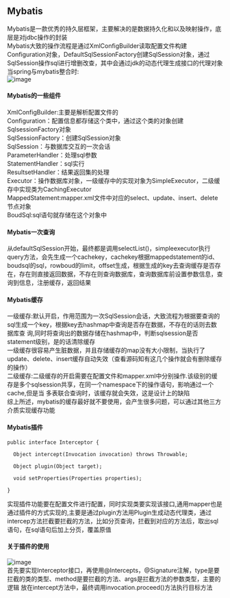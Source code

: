 Mybatis
---
Mybatis是一款优秀的持久层框架，主要解决的是数据持久化和以及映射操作，底层是对jdbc操作的封装<br>
Mybatis大致的操作流程是通过XmlConfigBuilder读取配置文件构建Configuration对象，DefaultSqlSessionFactory创建SqlSession对象，通过SqlSession操作sql进行增删改查，其中会通过jdk的动态代理生成接口的代理对象<br>
当spring与mybatis整合时:<br>
![image](https://github.com/wangda7/77/blob/master/picture/34.png)<br>
#### Mybatis的一些组件<br>
XmlConfigBuilder:主要是解析配置文件的<br>
Configuration：配置信息都存储这个类中，通过这个类的对象创建SqlsessionFactory对象<br>
SqlSessionFactory：创建SqlSession对象<br>
SqlSession：与数据库交互的一次会话<br>
ParameterHandler：处理sql参数<br>
StatementHandler：sql实行<br>
ResultsetHandler：结果返回集的处理<br>
Executor：操作数据库对象，一级缓存中的实现对象为SimpleExecutor，二级缓存中实现类为CachingExecutor<br>
MappedStatement:mapper.xml文件中对应的select、update、insert、delete节点对象<br>
BoudSql:sql语句就存储在这个对象中<br>
#### Mybatis一次查询
从defaultSqlSession开始，最终都是调用selectList()，simpleexecutor执行query方法，会先生成一个cachekey，cachekey根据mappedstatement的id、boudsql的sql，rowboud的limit，offset生成，根据生成的key去查询缓存是否存在，存在则直接返回数据，不存在则查询数据库，查询数据库前设置参数信息，查询到信息，注册缓存，返回结果
#### Mybatis缓存<br>
一级缓存:默认开启，作用范围为一次SqlSession会话，大致流程为根据要查询的sql生成一个key，根据key去hashmap中查询是否存在数据，不存在的话则去数据库查
询,同时将查询出的数据存储在hashmap中，判断sqlsession是否statement级别，是的话清除缓存<br>
一级缓存很容易产生脏数据，并且存储缓存的map没有大小限制，当执行了update、delete、insert缓存自动失效（查看源码知有这几个操作就会有删除缓存的操作）<br>
二级缓存:二级缓存的开启需要在配置文件和mapper.xml中分别操作.该级别的缓存是多个sqlsession共享，在同一个namespace下的操作语句，影响通过一个cache,但是当
多表联合查询时，该缓存就会失效，这是设计上的缺陷<br>
综上所述，mybatis的缓存最好就不要使用，会产生很多问题，可以通过其他三方介质实现缓存功能<br>
#### Mybatis插件<br>
~~~
public interface Interceptor {

  Object intercept(Invocation invocation) throws Throwable;

  Object plugin(Object target);

  void setProperties(Properties properties);

}
~~~
实现插件功能要在配置文件进行配置，同时实现类要实现该接口,通用mapper也是通过插件的方式实现的,主要是通过plugin方法用Plugin生成动态代理类，通过intercep方法拦截要拦截的方法，比如分页查询，拦截到对应的方法后，取出sql语句，在sql语句后加上分页，覆盖原值<br>
#### 关于插件的使用
![image](https://github.com/wangda7/77/blob/master/picture/41.png)<br>
首先要实现Interceptor接口，再使用@Intercepts，@Signature注解，type是要拦截的类的类型、method是要拦截的方法、args是拦截方法的参数类型，主要的逻辑
放在intercept方法中，最终调用invocation.proceed()方法执行目标方法


